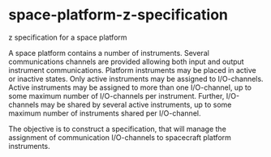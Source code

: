 # space-platform-z-specification
z specification for a space platform

A space platform contains a number of instruments. Several
communications channels are provided allowing both input and
output instrument communications. Platform instruments may be
placed in active or inactive states. Only active instruments may be
assigned to I/O-channels. Active instruments may be assigned to
more than one I/O-channel, up to some maximum number of
I/O-channels per instrument. Further, I/O-channels may be shared
by several active instruments, up to some maximum number of
instruments shared per I/O-channel.

The objective is to construct a specification, that will
manage the assignment of communication I/O-channels to
spacecraft platform instruments.
